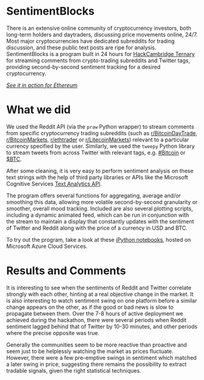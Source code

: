 # SentimentBlocks

There is an extensive online community of cryptocurrency investors, both long-term holders and daytraders, discussing price movements online, 24/7. Most major cryptocurrencies have dedicated subreddits for trading discussion, and these public text posts are ripe for analysis. SentimentBlocks is a program built in 24 hours for [HackCambridge Ternary](https://ternary.devpost.com/) for streaming comments from crypto-trading subreddits and Twitter tags, providing second-by-second sentiment tracking for a desired cryptocurrency.

*[See it in action for Ethereum](https://www.youtube.com/embed/wXkV4K7ivEk)*

# What we did

We used the Reddit API (via the `praw` Python wrapper) to stream comments from specific cryptocurrency trading subreddits (such as [r/BitcoinDayTrade](https://www.reddit.com/r/BitcoinDayTrade), [r/BitcoinMarkets](https://www.reddit.com/r/BitcoinMarkets), [r/ethtrader](https://www.reddit.com/r/ethtrader) or [r/LitecoinMarkets](https://www.reddit.com/r/LitecoinMarkets)) relevant to a particular currency specified by the user. Similarly, we used the `tweepy` Python library to stream tweets from across Twitter with relevant tags, e.g. [#Bitcoin](https://twitter.com/search?q=%23bitcoin) or [$BTC](https://twitter.com/search?q=%24BTC).

After some cleaning, it is very easy to perform sentiment analysis on these text strings with the help of third party libraries or APIs like the Microsoft Cognitive Services [Text Analytics API](https://azure.microsoft.com/en-gb/services/cognitive-services/text-analytics).

The program offers several functions for aggregating, average and/or smoothing this data, allowing more volatile second-by-second granularity or smoother, overall mood tracking. Included are also several plotting scripts, including a dynamic animated feed, which can be run in conjunction with the stream to maintain a display that constantly updates with the sentiment of Twitter and Reddit along with the price of a currency in USD and BTC.

To try out the program, take a look at these [iPython notebooks](https://sentimentblocks-jamcowl.notebooks.azure.com/nb/tree), hosted on Microsoft Azure Cloud Services.

# Results and Comments

It is interesting to see when the sentiments of Reddit and Twitter correlate strongly with each other, hinting at a real objective change in the market. It is also interesting to watch sentiment swing on one platform before a similar change appears on the other, as if the good or bad news is slow to propagate between them. Over the 7-8 hours of active deployment we achieved during the hackathon, there were several periods when Reddit sentiment lagged behind that of Twitter by 10-30 minutes, and other periods where the precise opposite was true.

Generally the communities seem to be more reactive than proactive and seem just to be helplessly watching the market as prices fluctuate. However, there were a few pre-emptive swings in sentiment which matched a later swing in price, suggesting there remains the possibility to extract tradable signals, given the right statistical techniques.
